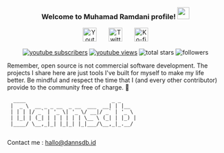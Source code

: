 <h3 align="center">
  Welcome to Muhamad Ramdani profile!
  <img src="https://cdn.dannsdb.id/upload/images/github-icon-gif/hvRJCLFzcasrR4ia7z.webp" width="28">
</h3>

<!-- Social icons section -->
<p align="center">
  <a href="https://www.youtube.com/c/dannsdb"><img width="32px" alt="Youtube" title="Youtube" src="https://cdn.dannsdb.id/upload/images/github-icon/64x64/qiXu7b2.png"/></a>
  &#8287;&#8287;&#8287;&#8287;&#8287;
  <a href="https://twitter.com/dannsdb"><img width="32px" alt="Twitter" title="Twitter" src="https://cdn.dannsdb.id/upload/images/github-icon/64x64/OXZM1L6.png"/></a>
  &#8287;&#8287;&#8287;&#8287;&#8287;
  <a href="https://ko-fi.com/itsramm"><img width="32px" alt="Ko-fi" title="Buy me a coffee" src="https://cdn.dannsdb.id/upload/images/github-icon/64x64/PpLeD3K.png"/></a>
</p>

<p align="center">
  <a href="https://www.youtube.com/c/UC8vlzHia1cSRv6Arg_2SOMA?sub_confirmation=1">
    <img alt="youtube subscribers" title="Subscribe to my YouTube channel" src="https://custom-icon-badges.herokuapp.com/youtube/channel/subscribers/UC8vlzHia1cSRv6Arg_2SOMA?color=%23E05D44&label=SUBSCRIBE&logo=video&logoColor=white&style=for-the-badge&labelColor=CE4630"/></a> 
  <a href="https://www.youtube.com/c/dannsdb">
    <img alt="youtube views" title="YouTube views" src="https://custom-icon-badges.herokuapp.com/youtube/channel/views/UC8vlzHia1cSRv6Arg_2SOMA?color=%23E1AD0E&logo=video&logoColor=white&style=for-the-badge&labelColor=C79600"/></a> 
    <img alt="total stars" title="Total stars on GitHub" src="https://custom-icon-badges.herokuapp.com/badge/dynamic/json?logo=star&color=55960c&labelColor=488207&label=Stars&style=for-the-badge&query=%24.stars&url=https://api.github-star-counter.workers.dev/user/dannsdb"/>
    <img alt="followers" title="Follow me on Github" src="https://custom-icon-badges.herokuapp.com/github/followers/dannsdb?color=236ad3&labelColor=1155ba&style=for-the-badge&logo=person-add&label=Follow&logoColor=white"/>
</p>


Remember, open source is not commercial software development. The projects I share here are just tools I've built for myself to make my life better. Be mindful and respect the time that I (and every other contributor) provide to the community free of charge. 💜

```
  ____                            _ _
 |  _ \  __ _ _ __  _ __  ___  __| | |__
 | | | |/ _` | '_ \| '_ \/ __|/ _` | '_ \
 | |_| | (_| | | | | | | \__ \ (_| | |_) |
 |____/ \__,_|_| |_|_| |_|___/\__,_|_.__/
 
```

Contact me : hallo@dannsdb.id

<!---
dannsdb/dannsdb is a ✨ special ✨ repository because its `README.md` (this file) appears on your GitHub profile.
You can click the Preview link to take a look at your changes.
--->
